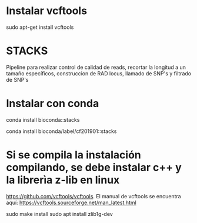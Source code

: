 # Instalar vcftools
sudo apt-get install vcftools

# STACKS
Pipeline para realizar control de calidad de reads, recortar la longitud a un tamaño específicos, construccion de RAD locus, llamado de SNP's y filtrado de SNP's

# Instalar con conda
conda install bioconda::stacks

conda install bioconda/label/cf201901::stacks


# Si se compila la instalación compilando, se debe instalar c++ y la librerìa z-lib en linux
 https://github.com/vcftools/vcftools.
 El manual de vcftools se encuentra aquí: https://vcftools.sourceforge.net/man_latest.html

sudo make install
sudo apt install zlib1g-dev
